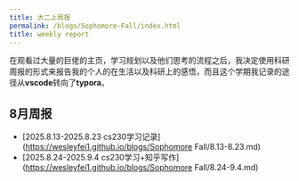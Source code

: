 ```yaml
---
title: 大二上周报
permalink: /blogs/Sophomore-Fall/index.html
title: weekly report
---
```


在观看过大量的巨佬的主页，学习规划以及他们思考的流程之后，我决定使用科研周报的形式来报告我的个人的在生活以及科研上的感悟，而且这个学期我记录的途径从**vscode**转向了**typora**。

## 8月周报

- [2025.8.13-2025.8.23 cs230学习记录](https://wesleyfei1.github.io/blogs/Sophomore Fall/8.13-8.23.md)
- [2025.8.24-2025.9.4 cs230学习+知乎写作](https://wesleyfei1.github.io/blogs/Sophomore Fall/8.24-9.4.md)